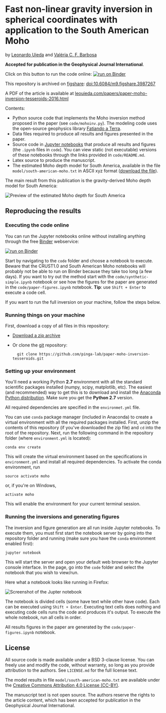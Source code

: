 # Fast non-linear gravity inversion in spherical coordinates with application to the South American Moho

by [Leonardo Uieda](http://www.leouieda.com)
and
[Valéria C. F. Barbosa](http://lattes.cnpq.br/0391036221142471)

**Accepted for publication in the Geophysical Journal International**.

Click on this button to run the code online: [![run on Binder](http://mybinder.org/badge.svg)](http://mybinder.org:/repo/pinga-lab/paper-moho-inversion-tesseroids)

This repository is archived on [figshare](http://figshare.com/): [doi:10.6084/m9.figshare.3987267](https://dx.doi.org/10.6084/m9.figshare.3987267)

A PDF of the article is available at [leouieda.com/papers/paper-moho-inversion-tesseroids-2016.html](http://www.leouieda.com/papers/paper-moho-inversion-tesseroids-2016.html)

Contents:

* Python source code that implements the Moho inversion method proposed in the
  paper (see `code/mohoinv.py`). The modeling code uses the open-source
  geophysics library [Fatiando a Terra](http://www.fatiando.org/).
* Data files required to produce all results and figures presented in the paper.  
* Source code in [Jupyter notebooks](http://jupyter.org/) that produce all
  results and figures (the `.ipynb` files in `code`). You can view static (not
  executable) versions of these notebooks through the links provided in
  `code/README.md`.
* Latex source to produce the manuscript.
* The estimated Moho depth model for South America, available in the file
  `model/south-american-moho.txt` in ASCII xyz format 
  ([download the file](https://raw.githubusercontent.com/pinga-lab/paper-moho-inversion-tesseroids/master/model/south-american-moho.txt)).

The main result from this publication is the gravity-derived Moho depth model
for South America:

![Preview of the estimated Moho depth for South America](https://raw.githubusercontent.com/pinga-lab/paper-moho-inversion-tesseroids/master/model/south-american-moho.jpg?token=AARtIt4v4DyB2aGd81JkbfVlM7sbFqq5ks5W_ClzwA%3D%3D)


## Reproducing the results


### Executing the code online

You can run the Jupyter notebooks online without installing anything
through the free [Binder](http://mybinder.org/) webservice:

[![run on Binder](http://mybinder.org/badge.svg)](http://mybinder.org:/repo/pinga-lab/paper-moho-inversion-tesseroids)

Start by navigating to the `code` folder and choose a notebook to execute.
Beware that the CRUST1.0 and South American Moho notebooks will probably not
be able to run on Binder because they take too long (a few days).
If you want to try out the method start with the `code/synthetic-simple.ipynb`
notebook or see how the figures for the paper are generated in the
`code/paper-figures.ipynb` notebook.
**Tip**: use `Shift + Enter` to execute a code cell.

If you want to run the full inversion on your machine, follow the steps below.


### Running things on your machine

First, download a copy of all files in this repository:

* [Download a zip archive](https://github.com/pinga-lab/paper-moho-inversion-tesseroids/archive/master.zip)
* Or clone the [git](https://git-scm.com/) repository:

        git clone https://github.com/pinga-lab/paper-moho-inversion-tesseroids.git


### Setting up your environment

You'll need a working Python **2.7** environment with all the standard
scientific packages installed (numpy, scipy, matplotlib, etc).  The easiest
(and recommended) way to get this is to download and install the
[Anaconda Python distribution](http://continuum.io/downloads#all).
Make sure you get the **Python 2.7** version.  

All required dependencies are specified in the `environmet.yml` file.  

You can use `conda` package manager (included in Anaconda) to create a virtual
environment with all the required packages installed. First, unzip the contents
of this repository (if you've downloaded the zip file) and `cd` into the root
of the repository. Next, run the following command in the repository folder
(where `environment.yml` is located):

    conda env create

This will create the virtual environment based on the specifications in 
`environment.yml` and install all required dependencies.
To activate the conda environment, run

    source activate moho

or, if you're on Windows,

    activate moho

This will enable the environment for your current terminal session.


### Running the inversions and generating figures

The inversion and figure generation are all run inside Jupyter notebooks.  To
execute them, you must first start the notebook server by going into the
repository folder and running (make sure you have the `conda` environment
enabled first):

    jupyter notebook

This will start the server and open your default web browser to the Jupyter
console interface.  In the page, go into the `code` folder and select the
notebook that you wish to view/run.

Here what a notebook looks like running in Firefox:

![Screenshot of the Jupter notebook](https://raw.githubusercontent.com/pinga-lab/paper-moho-inversion-tesseroids/master/screenshot-jupyter-notebook.png?token=AARtIq6LujCeiRLJLIjqQyqAGnV3KS0aks5W_CY1wA%3D%3D)

The notebook is divided cells (some have text while other have code).  Each can
be executed using `Shift + Enter`. Executing text cells does nothing and
executing code cells runs the code and produces it's output.  To execute the
whole notebook, run all cells in order.

All results figures in the paper are generated by the
`code/paper-figures.ipynb` notebook.


## License

All source code is made available under a BSD 3-clause license.  You can freely
use and modify the code, without warranty, so long as you provide attribution
to the authors.  See `LICENSE.md` for the full license text.

The model results in file `model/south-american-moho.txt` are available under
the [Creative Commons Attribution 4.0 License (CC-BY)](https://creativecommons.org/licenses/by/4.0/).

The manuscript text is not open source. The authors reserve the rights to the
article content, which has been accepted for publication in the Geophysical
Journal International.
